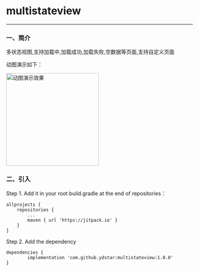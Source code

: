 # multistateview
----
### 一、简介
多状态视图,支持加载中,加载成功,加载失败,空数据等页面,支持自定义页面

动图演示如下：

<img src="https://github.com/ydstar/multistateview/blob/master/preview/show.gif" alt="动图演示效果" width="250px">

### 二、引入
Step 1. Add it in your root build.gradle at the end of repositories：

	allprojects {
		repositories {
			...
			maven { url 'https://jitpack.io' }
		}
	}
Step 2. Add the dependency

	dependencies {
	        implementation 'com.github.ydstar:multistateview:1.0.0'
	}
